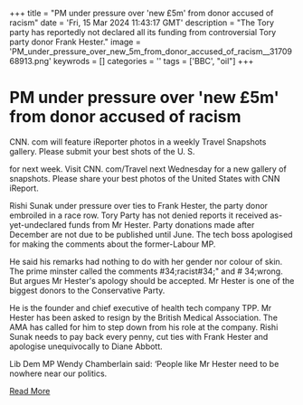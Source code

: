 +++
title = "PM under pressure over 'new £5m' from donor accused of racism"
date = 'Fri, 15 Mar 2024 11:43:17 GMT'
description = "The Tory party has reportedly not declared all its funding from controversial Tory party donor Frank Hester."
image = 'PM_under_pressure_over_new_5m_from_donor_accused_of_racism__3170968913.png'
keywrods =  []
categories = ''
tags = ['BBC', "oil"]
+++

# PM under pressure over 'new £5m' from donor accused of racism

CNN.
com will feature iReporter photos in a weekly Travel Snapshots gallery.
Please submit your best shots of the U.
S.

for next week.
Visit CNN.
com/Travel next Wednesday for a new gallery of snapshots.
Please share your best photos of the United States with CNN iReport.

Rishi Sunak under pressure over ties to Frank Hester, the party donor embroiled in a race row.
Tory Party has not denied reports it received as-yet-undeclared funds from Mr Hester.
Party donations made after December are not due to be published until June.
The tech boss apologised for making the comments about the former-Labour MP.

He said his remarks had nothing to do with her gender nor colour of skin.
The prime minster called the comments <bb>#34;racist<bb>#34;" and <bb># 34;wrong.
But argues Mr Hester's apology should be accepted.
Mr Hester is one of the biggest donors to the Conservative Party.

He is the founder and chief executive of health tech company TPP.
Mr Hester has been asked to resign by the British Medical Association.
The AMA has called for him to step down from his role at the company.
Rishi Sunak needs to pay back every penny, cut ties with Frank Hester and apologise unequivocally to Diane Abbott.

Lib Dem MP Wendy Chamberlain said: ‘People like Mr Hester need to be nowhere near our politics.


[Read More](https://www.bbc.co.uk/news/uk-politics-68567484)

